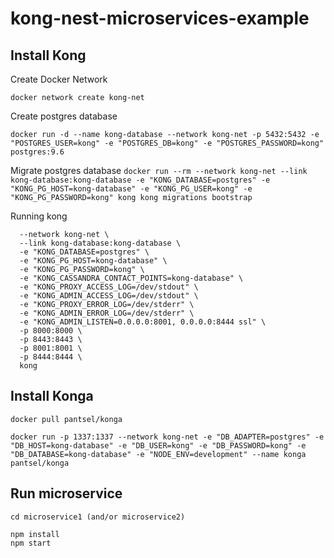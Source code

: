 # kong-nest-microservices-example

## Install Kong

Create Docker Network

```docker network create kong-net```

Create postgres database

```docker run -d --name kong-database --network kong-net -p 5432:5432 -e "POSTGRES_USER=kong" -e "POSTGRES_DB=kong" -e "POSTGRES_PASSWORD=kong" postgres:9.6```
                
                
Migrate postgres database
```docker run --rm --network kong-net --link kong-database:kong-database -e "KONG_DATABASE=postgres" -e "KONG_PG_HOST=kong-database" -e "KONG_PG_USER=kong" -e "KONG_PG_PASSWORD=kong" kong kong migrations bootstrap```
    
Running kong
  ```docker run -d --name kong \
	--network kong-net \
    --link kong-database:kong-database \
    -e "KONG_DATABASE=postgres" \
    -e "KONG_PG_HOST=kong-database" \
    -e "KONG_PG_PASSWORD=kong" \
    -e "KONG_CASSANDRA_CONTACT_POINTS=kong-database" \
    -e "KONG_PROXY_ACCESS_LOG=/dev/stdout" \
    -e "KONG_ADMIN_ACCESS_LOG=/dev/stdout" \
    -e "KONG_PROXY_ERROR_LOG=/dev/stderr" \
    -e "KONG_ADMIN_ERROR_LOG=/dev/stderr" \
    -e "KONG_ADMIN_LISTEN=0.0.0.0:8001, 0.0.0.0:8444 ssl" \
    -p 8000:8000 \
    -p 8443:8443 \
    -p 8001:8001 \
    -p 8444:8444 \
    kong
 ```
 ## Install Konga
 
```
docker pull pantsel/konga

docker run -p 1337:1337 --network kong-net -e "DB_ADAPTER=postgres" -e "DB_HOST=kong-database" -e "DB_USER=kong" -e "DB_PASSWORD=kong" -e "DB_DATABASE=kong-database" -e "NODE_ENV=development" --name konga pantsel/konga
```
 ## Run microservice
 ```
 cd microservice1 (and/or microservice2)
 
 npm install
 npm start
 ```
